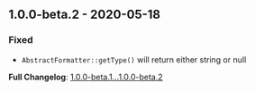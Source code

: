 
## 1.0.0-beta.2 - 2020-05-18

### Fixed

- `AbstractFormatter::getType()` will return either string or null

**Full Changelog**: [1.0.0-beta.1...1.0.0-beta.2](https://github.com/llaville/graph-uml/compare/1.0.0-beta.1...1.0.0-beta.2)
